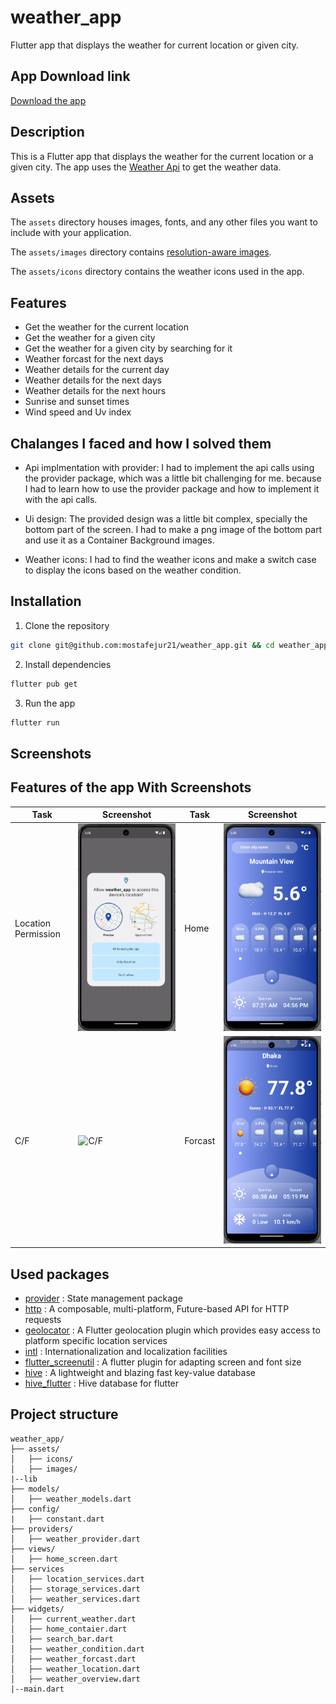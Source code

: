 # weather_app

Flutter app that displays the weather for current location or given city.

## App Download link

[Download the app](https://drive.google.com/file/d/1gP6tCQjoWZPaGwRmgDOgpDup2AtH4zil/view?usp=sharing)

## Description

This is a Flutter app that displays the weather for the current location or a given city. The app uses the [Weather Api](
https://www.weatherapi.com/) to get the weather data.

## Assets

The `assets` directory houses images, fonts, and any other files you want to
include with your application.

The `assets/images` directory contains [resolution-aware
images](https://flutter.dev/to/resolution-aware-images).

The `assets/icons` directory contains the weather icons used in the app.

## Features

- Get the weather for the current location
- Get the weather for a given city
- Get the weather for a given city by searching for it
- Weather forcast for the next days
- Weather details for the current day
- Weather details for the next days
- Weather details for the next hours
- Sunrise and sunset times
- Wind speed and Uv index

## Chalanges I faced and how I solved them

- Api implmentation with provider: I had to implement the api calls using the provider package, which was a little bit challenging for me. because I had to learn how to use the provider package and how to implement it with the api calls.

- Ui design: The provided design was a little bit complex, specially the bottom part of the screen. I had to make a png image of the bottom part and use it as a Container Background images.

- Weather icons: I had to find the weather icons and make a switch case to display the icons based on the weather condition.


## Installation

1. Clone the repository

```bash
git clone git@github.com:mostafejur21/weather_app.git && cd weather_app
```

2. Install dependencies

```bash
flutter pub get
```

3. Run the app

```bash
flutter run
```

## Screenshots
## Features of the app With Screenshots

| Task                | Screenshot                                  | Task                | Screenshot                                  |
|---------------------|--------------------------------------------|---------------------|--------------------------------------------|
Location Permission| ![Location Permission](screenshots/location_permission.png) | Home| ![Home](screenshots/home_screen.png)    |
| C/F | ![C/F](screenshots/farenhait.png) | Forcast | ![Forcast](screenshots/forcast.png)

## Used packages

- [provider](https://pub.dev/packages/provider) : State management package
- [http](https://pub.dev/packages/http) : A composable, multi-platform, Future-based API for HTTP requests
- [geolocator](https://pub.dev/packages/geolocator) : A Flutter geolocation plugin which provides easy access to platform specific location services
- [intl](https://pub.dev/packages/intl) : Internationalization and localization facilities
- [flutter_screenutil](https://pub.dev/packages/flutter_screenutil) : A flutter plugin for adapting screen and font size
- [hive](https://pub.dev/packages/hive) : A lightweight and blazing fast key-value database
- [hive_flutter](https://pub.dev/packages/hive_flutter) : Hive database for flutter

## Project structure

```
weather_app/
├── assets/
│   ├── icons/
│   ├── images/
|--lib
├── models/
│   ├── weather_models.dart
├── config/
|   ├── constant.dart
├── providers/
│   ├── weather_provider.dart
├── views/
│   ├── home_screen.dart
├── services
│   ├── location_services.dart
│   ├── storage_services.dart
│   ├── weather_services.dart
├── widgets/
│   ├── current_weather.dart
│   ├── home_contaier.dart
│   ├── search_bar.dart
│   ├── weather_condition.dart
│   ├── weather_forcast.dart
│   ├── weather_location.dart
│   ├── weather_overview.dart
|--main.dart
```
